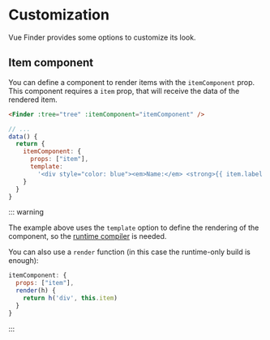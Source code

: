 # Customization

Vue Finder provides some options to customize its look.

## Item component

You can define a component to render items with the `itemComponent` prop. This component requires a `item` prop, that will
receive the data of the rendered item.

```html
<Finder :tree="tree" :itemComponent="itemComponent" />
```

```js
// ...
data() {
  return {
    itemComponent: {
      props: ["item"],
      template:
        '<div style="color: blue"><em>Name:</em> <strong>{{ item.label }}</strong></div>'
    }
  }
}
```

<FinderExample :useCustomItemComponent="true"/>

::: warning

The example above uses the `template` option to define the rendering of the component, so
the [runtime compiler](https://vuejs.org/v2/guide/installation.html#Runtime-Compiler-vs-Runtime-only) is needed.

You can also use a `render` function (in this case the runtime-only build is enough):

```js
itemComponent: {
  props: ["item"],
  render(h) {
    return h('div', this.item)
  }
}
```

:::
